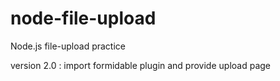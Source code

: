 # node-file-upload
Node.js file-upload practice

version 2.0 : import formidable plugin and provide upload page
